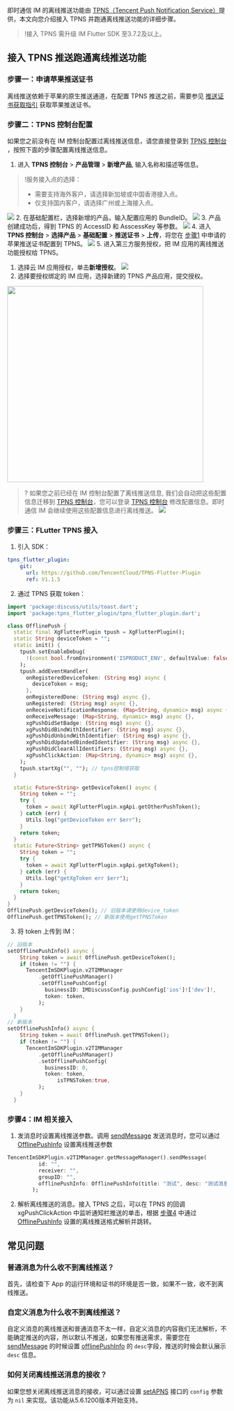 即时通信 IM 的离线推送功能由 [TPNS（Tencent Push Notification Service）](https://cloud.tencent.com/document/product/548/36645)提供，本文向您介绍接入 TPNS 并跑通离线推送功能的详细步骤。

>!接入 TPNS 需升级 IM Flutter SDK 至3.7.2及以上。
## 接入 TPNS 推送跑通离线推送功能
### 步骤一：申请苹果推送证书
离线推送依赖于苹果的原生推送通道，在配置 TPNS 推送之前，需要参见 [推送证书获取指引](https://cloud.tencent.com/document/product/548/36664)  获取苹果推送证书。

### 步骤二：TPNS 控制台配置

如果您之前没有在 IM 控制台配置过离线推送信息，请您直接登录到 [TPNS 控制台](https://console.cloud.tencent.com/tpns/product) ，按照下面的步骤配置离线推送信息。

1. 进入 **TPNS 控制台** > **产品管理** > **新增产品**, 输入名称和描述等信息。[](id:step1)
>!服务接入点的选择：
>- 需要支持海外客户，请选择新加坡或中国香港接入点。
>- 仅支持国内客户，请选择广州或上海接入点。
>
![](https://qcloudimg.tencent-cloud.cn/raw/44b868c7e3781ceed24c5e1e925ab2c3.png)
2. 在基础配置栏，选择新增的产品，输入配置应用的 BundleID。
![](https://qcloudimg.tencent-cloud.cn/raw/8ab7746b97b0dea6690ec0bdf8cb7c21.png)
3. 产品创建成功后，得到 TPNS 的 AccessID 和 AsscessKey 等参数。
![](https://qcloudimg.tencent-cloud.cn/raw/1f510d09d97d1eb25fd5f4efc51fc7cc.png)
4. 进入 **TPNS 控制台** > **选择产品** > **基础配置** > **推送证书** > **上传**，将您在 [步骤1](#step1) 中申请的苹果推送证书配置到 TPNS。
![](https://qcloudimg.tencent-cloud.cn/raw/f406d41e17ffa726bedb65e2855767ad.png)
5.  进入第三方服务授权，把 IM 应用的离线推送功能授权给 TPNS。
  1. 选择云 IM 应用授权，单击**新增授权**。
![](https://qcloudimg.tencent-cloud.cn/raw/5e6aff8a59c09303897fe7fb040f9fd1.png)
  2. 选择要授权绑定的 IM 应用，选择新建的 TPNS 产品应用，提交授权。
<img src="https://qcloudimg.tencent-cloud.cn/raw/8b50ddd0eb4b1e3a734845ffd3046226.png" width=450>

>? 如果您之前已经在 IM 控制台配置了离线推送信息, 我们会自动把这些配置信息迁移到  [TPNS 控制台](https://console.cloud.tencent.com/tpns/product)，您可以登录  [TPNS 控制台](https://console.cloud.tencent.com/tpns/product) 修改配置信息。即时通信 IM 会继续使用这些配置信息进行离线推送。
![](https://qcloudimg.tencent-cloud.cn/raw/501fbd5af9d19961827968d608755bf3.png)

### 步骤三：FLutter TPNS 接入
1. 引入 SDK：
```yaml
tpns_flutter_plugin:
    git:
      url: https://github.com/TencentCloud/TPNS-Flutter-Plugin
      ref: V1.1.5
```

2. 通过 TPNS 获取 token：
```dart
import 'package:discuss/utils/toast.dart';
import 'package:tpns_flutter_plugin/tpns_flutter_plugin.dart';

class OfflinePush {
  static final XgFlutterPlugin tpush = XgFlutterPlugin();
  static String deviceToken = "";
  static init() {
    tpush.setEnableDebug(
      !(const bool.fromEnvironment('ISPRODUCT_ENV', defaultValue: false)),
    );
    tpush.addEventHandler(
      onRegisteredDeviceToken: (String msg) async {
        deviceToken = msg;
      },
      onRegisteredDone: (String msg) async {},
      unRegistered: (String msg) async {},
      onReceiveNotificationResponse: (Map<String, dynamic> msg) async {},
      onReceiveMessage: (Map<String, dynamic> msg) async {},
      xgPushDidSetBadge: (String msg) async {},
      xgPushDidBindWithIdentifier: (String msg) async {},
      xgPushDidUnbindWithIdentifier: (String msg) async {},
      xgPushDidUpdatedBindedIdentifier: (String msg) async {},
      xgPushDidClearAllIdentifiers: (String msg) async {},
      xgPushClickAction: (Map<String, dynamic> msg) async {},
    );
    tpush.startXg("", ""); // tpns控制塔获取
  }

  static Future<String> getDeviceToken() async {
    String token = "";
    try {
      token = await XgFlutterPlugin.xgApi.getOtherPushToken();
    } catch (err) {
      Utils.log("getDeviceToken err $err");
    }
    return token;
  }
  static Future<String> getTPNSToken() async {
    String token = "";
    try {
      token = await XgFlutterPlugin.xgApi.getXgToken();
    } catch (err) {
      Utils.log("getXgToken err $err");
    }
    return token;
  }
}
OfflinePush.getDeviceToken(); // 旧版本请使用device_token
OfflinePush.getTPNSToken(); // 新版本使用getTPNSToken

```

3. 将 token 上传到 IM：
```dart
// 旧版本
setOfflinePushInfo() async {
    String token = await OfflinePush.getDeviceToken();
    if (token != "") {
      TencentImSDKPlugin.v2TIMManager
          .getOfflinePushManager()
          .setOfflinePushConfig(
            businessID: IMDiscussConfig.pushConfig['ios']!['dev']!,
            token: token,
          );
    }
  }
// 新版本
setOfflinePushInfo() async {
    String token = await OfflinePush.getTPNSToken();
    if (token != "") {
      TencentImSDKPlugin.v2TIMManager
          .getOfflinePushManager()
          .setOfflinePushConfig(
            businessID: 0,
            token: token,
        		isTPNSToken:true,
          );
    }
  }
```


### 步骤4：IM 相关接入[](id:step4)
1. 发消息时设置离线推送参数。调用 [sendMessage](https://pub.dev/documentation/tencent_im_sdk_plugin/latest/manager_v2_tim_message_manager/V2TIMMessageManager/sendMessage.html) 发送消息时，您可以通过 [OfflinePushInfo](https://pub.dev/documentation/tencent_im_sdk_plugin_platform_interface/latest/enum_offlinePushInfo/OfflinePushInfo-class.html) 设置离线推送参数
```dart
TencentImSDKPlugin.v2TIMManager.getMessageManager().sendMessage(
          id: "",
          receiver: "",
          groupID: "",
          offlinePushInfo: OfflinePushInfo(title: "测试", desc: "测试消息"),
        );
```
2. 解析离线推送的消息。接入 TPNS 之后，可以在 TPNS 的回调 xgPushClickAction 中监听通知栏推送的单击，根据 [步骤4](#step4) 中通过 [OfflinePushInfo](https://pub.dev/documentation/tencent_im_sdk_plugin_platform_interface/latest/enum_offlinePushInfo/OfflinePushInfo-class.html) 设置的离线推送格式解析并跳转。



## 常见问题

### 普通消息为什么收不到离线推送？
首先，请检查下 App 的运行环境和证书的环境是否一致，如果不一致，收不到离线推送。

### 自定义消息为什么收不到离线推送？
自定义消息的离线推送和普通消息不太一样，自定义消息的内容我们无法解析，不能确定推送的内容，所以默认不推送，如果您有推送需求，需要您在 [sendMessage](https://im.sdk.qcloud.com/doc/zh-cn/categoryV2TIMManager_07Message_08.html#a3694cd507a21c7cfdf7dfafdb0959e56) 的时候设置 [offlinePushInfo](https://im.sdk.qcloud.com/doc/zh-cn/interfaceV2TIMOfflinePushInfo.html) 的 `desc`字段，推送的时候会默认展示 `desc` 信息。

### 如何关闭离线推送消息的接收？
如果您想关闭离线推送消息的接收，可以通过设置 [setAPNS](https://im.sdk.qcloud.com/doc/zh-cn/categoryV2TIMManager_07APNS_08.html#a6aecbdc0edaa311c3e4e0ed3e71495b1) 接口的 `config` 参数为 `nil` 来实现。该功能从5.6.1200版本开始支持。





